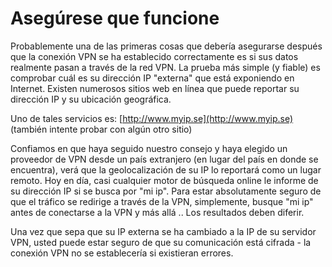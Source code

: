 Asegúrese que funcione
======================

Probablemente una de las primeras cosas que debería asegurarse después que la conexión VPN se ha establecido correctamente es si sus datos realmente pasan a través de la red VPN. La prueba más simple (y fiable) es comprobar cuál es su dirección IP "externa" que está exponiendo en Internet. Existen numerosos sitios web en línea que puede reportar su dirección IP y su ubicación geográfica.

Uno de tales servicios es: [http://www.myip.se](http://www.myip.se) (también intente probar con algún otro sitio)
 
Confiamos en que haya seguido nuestro consejo y haya elegido un proveedor de VPN desde un país extranjero (en lugar del país en donde se encuentra), verá que la geolocalización de su IP lo reportará como un lugar remoto. Hoy en día, casi cualquier motor de búsqueda online le informe de su dirección IP si se busca por "mi ip". Para estar absolutamente seguro de que el tráfico se redirige a través de la VPN, simplemente, busque "mi ip" antes de conectarse a la VPN y más allá .. Los resultados deben diferir.
 
Una vez que sepa que su IP externa se ha cambiado a la IP de su servidor VPN, usted puede estar seguro de que su comunicación está cifrada - la conexión VPN no se establecería si existieran errores.



